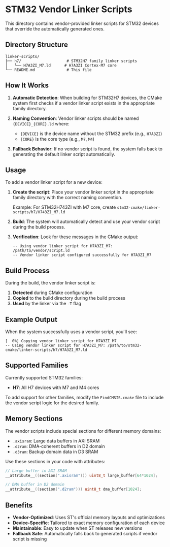 # STM32 Vendor Linker Scripts

This directory contains vendor-provided linker scripts for STM32 devices that override the automatically generated ones.

## Directory Structure

```
linker-scripts/
├── h7/                    # STM32H7 family linker scripts
│   └── H7A3ZI_M7.ld      # H7A3ZI Cortex-M7 core
└── README.md              # This file
```

## How It Works

1. **Automatic Detection**: When building for STM32H7 devices, the CMake system first checks if a vendor linker script exists in the appropriate family directory.

2. **Naming Convention**: Vendor linker scripts should be named `{DEVICE}_{CORE}.ld` where:
   - `{DEVICE}` is the device name without the STM32 prefix (e.g., `H7A3ZI`)
   - `{CORE}` is the core type (e.g., `M7`, `M4`)

3. **Fallback Behavior**: If no vendor script is found, the system falls back to generating the default linker script automatically.

## Usage

To add a vendor linker script for a new device:

1. **Create the script**: Place your vendor linker script in the appropriate family directory with the correct naming convention.
   
   Example: For STM32H743ZI with M7 core, create `stm32-cmake/linker-scripts/h7/H743ZI_M7.ld`

2. **Build**: The system will automatically detect and use your vendor script during the build process.

3. **Verification**: Look for these messages in the CMake output:
   ```
   -- Using vendor linker script for H7A3ZI_M7: /path/to/vendor/script.ld
   -- Vendor linker script configured successfully for H7A3ZI_M7
   ```

## Build Process

During the build, the vendor linker script is:
1. **Detected** during CMake configuration
2. **Copied** to the build directory during the build process
3. **Used** by the linker via the `-T` flag

## Example Output

When the system successfully uses a vendor script, you'll see:
```
[  0%] Copying vendor linker script for H7A3ZI_M7
-- Using vendor linker script for H7A3ZI_M7: /path/to/stm32-cmake/linker-scripts/h7/H7A3ZI_M7.ld
```

## Supported Families

Currently supported STM32 families:
- **H7**: All H7 devices with M7 and M4 cores

To add support for other families, modify the `FindCMSIS.cmake` file to include the vendor script logic for the desired family.

## Memory Sections

The vendor scripts include special sections for different memory domains:

- `.axisram`: Large data buffers in AXI SRAM
- `.d2ram`: DMA-coherent buffers in D2 domain
- `.d3ram`: Backup domain data in D3 SRAM

Use these sections in your code with attributes:
```c
// Large buffer in AXI SRAM
__attribute__((section(".axisram"))) uint8_t large_buffer[64*1024];

// DMA buffer in D2 domain  
__attribute__((section(".d2ram"))) uint8_t dma_buffer[1024];
```

## Benefits

- **Vendor-Optimized**: Uses ST's official memory layouts and optimizations
- **Device-Specific**: Tailored to exact memory configuration of each device
- **Maintainable**: Easy to update when ST releases new versions
- **Fallback Safe**: Automatically falls back to generated scripts if vendor script is missing 